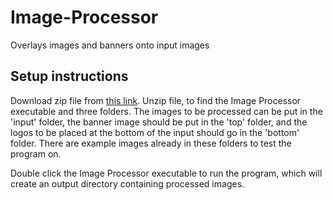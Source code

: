 # Image-Processor
Overlays images and banners onto input images

## Setup instructions
Download zip file from [this link](https://github.com/jezgillen/Image-Processor/archive/master.zip "Image Processor.zip"). 
Unzip file, to find the Image Processor executable and three folders.
The images to be processed can be put in the 'input' folder, 
the banner image should be put in the 'top' folder, 
and the logos to be placed at the bottom of the input should go in the 'bottom' folder.
There are example images already in these folders to test the program on.

Double click the Image Processor executable to run the program, 
which will create an output directory containing processed images.

